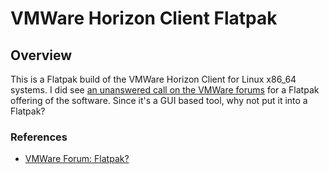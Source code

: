 # VMWare Horizon Client Flatpak

## Overview

This is a Flatpak build of the VMWare Horizon Client for Linux x86_64 systems.
I did see [an unanswered call on the VMWare forums](https://communities.vmware.com/t5/Horizon-Desktops-and-Apps/Package-VMWare-Horizon-View-as-a-Flatpak/m-p/501293)
for a Flatpak offering of the software. Since it's a GUI based tool, why not
put it into a Flatpak?

### References

* [VMWare Forum: Flatpak?](https://communities.vmware.com/t5/Horizon-Desktops-and-Apps/Package-VMWare-Horizon-View-as-a-Flatpak/m-p/501293)

